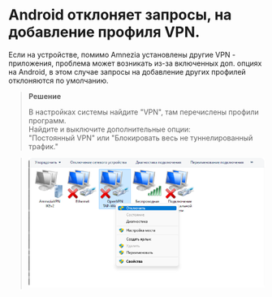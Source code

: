 # Android отклоняет запросы, на добавление профиля VPN.

Если на устройстве, помимо Amnezia установлены другие VPN - приложения, проблема может возникать из-за включенных доп. опциях на Android,
в этом случае запросы на добавление других профилей отклоняются по умолчанию.


> **Решение**
>
>В настройках системы найдите "VPN", там перечислены профили программ. \
Найдите и выключите дополнительные опции:  
"Постоянный VPN" или "Блокировать весь не туннелированный трафик."

>![](https://raw.githubusercontent.com/amnezia-vpn/amnezia.org-content/master/docs/ru/troubleshooting/01_connection_problem_ovpn_cloak/img/ts_cpoc_ru_1.png)
